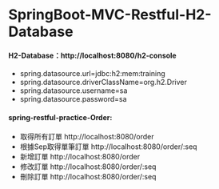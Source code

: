 # SpringBoot-MVC-Restful-H2-Database

#### H2-Database：http://localhost:8080/h2-console
* spring.datasource.url=jdbc:h2:mem:training
* spring.datasource.driverClassName=org.h2.Driver
* spring.datasource.username=sa
* spring.datasource.password=sa

#### spring-restful-practice-Order:

* 取得所有訂單 http://localhost:8080/order  
* 根據Sep取得單筆訂單 http://localhost:8080/order/:seq  
* 新增訂單 http://localhost:8080/order  
* 修改訂單 http://localhost:8080/order/:seq  
* 刪除訂單 http://localhost:8080/order/:seq

